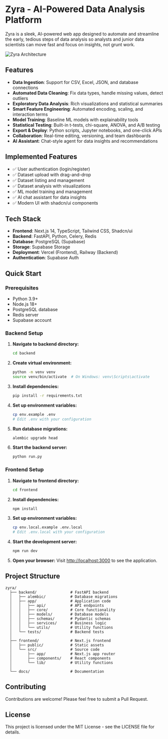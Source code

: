 # Zyra - AI-Powered Data Analysis Platform

Zyra is a sleek, AI-powered web app designed to automate and streamline the early, tedious steps of data analysis so analysts and junior data scientists can move fast and focus on insights, not grunt work.

![Zyra Architecture](./docs/zyra-architecture.png)

## Features

- **Data Ingestion**: Support for CSV, Excel, JSON, and database connections
- **Automated Data Cleaning**: Fix data types, handle missing values, detect outliers
- **Exploratory Data Analysis**: Rich visualizations and statistical summaries
- **Smart Feature Engineering**: Automated encoding, scaling, and interaction terms
- **Model Training**: Baseline ML models with explainability tools
- **Statistical Testing**: Built-in t-tests, chi-square, ANOVA, and A/B testing
- **Export & Deploy**: Python scripts, Jupyter notebooks, and one-click APIs
- **Collaboration**: Real-time editing, versioning, and team dashboards
- **AI Assistant**: Chat-style agent for data insights and recommendations

## Implemented Features

- ✅ User authentication (login/register)
- ✅ Dataset upload with drag-and-drop
- ✅ Dataset listing and management
- ✅ Dataset analysis with visualizations
- ✅ ML model training and management
- ✅ AI chat assistant for data insights
- ✅ Modern UI with shadcn/ui components

## Tech Stack

- **Frontend**: Next.js 14, TypeScript, Tailwind CSS, Shadcn/ui
- **Backend**: FastAPI, Python, Celery, Redis
- **Database**: PostgreSQL (Supabase)
- **Storage**: Supabase Storage
- **Deployment**: Vercel (Frontend), Railway (Backend)
- **Authentication**: Supabase Auth

## Quick Start

### Prerequisites

- Python 3.9+
- Node.js 18+
- PostgreSQL database
- Redis server
- Supabase account

### Backend Setup

1. **Navigate to backend directory:**
   ```bash
   cd backend
   ```

2. **Create virtual environment:**
   ```bash
   python -m venv venv
   source venv/bin/activate  # On Windows: venv\Scripts\activate
   ```

3. **Install dependencies:**
   ```bash
   pip install -r requirements.txt
   ```

4. **Set up environment variables:**
   ```bash
   cp env.example .env
   # Edit .env with your configuration
   ```

5. **Run database migrations:**
   ```bash
   alembic upgrade head
   ```

6. **Start the backend server:**
   ```bash
   python run.py
   ```

### Frontend Setup

1. **Navigate to frontend directory:**
   ```bash
   cd frontend
   ```

2. **Install dependencies:**
   ```bash
   npm install
   ```

3. **Set up environment variables:**
   ```bash
   cp env.local.example .env.local
   # Edit .env.local with your configuration
   ```

4. **Start the development server:**
   ```bash
   npm run dev
   ```

5. **Open your browser:**
   Visit [http://localhost:3000](http://localhost:3000) to see the application.

## Project Structure

```
zyra/
  ├── backend/               # FastAPI backend
  │   ├── alembic/           # Database migrations
  │   ├── app/               # Application code
  │   │   ├── api/           # API endpoints
  │   │   ├── core/          # Core functionality
  │   │   ├── models/        # Database models
  │   │   ├── schemas/       # Pydantic schemas
  │   │   ├── services/      # Business logic
  │   │   └── utils/         # Utility functions
  │   └── tests/             # Backend tests
  │
  ├── frontend/              # Next.js frontend
  │   ├── public/            # Static assets
  │   └── src/               # Source code
  │       ├── app/           # Next.js app router
  │       ├── components/    # React components
  │       └── lib/           # Utility functions
  │
  └── docs/                  # Documentation
```

## Contributing

Contributions are welcome! Please feel free to submit a Pull Request.

## License

This project is licensed under the MIT License - see the LICENSE file for details.